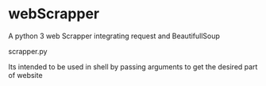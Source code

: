# webScrapper
A python 3 web Scrapper integrating request and BeautifullSoup

scrapper.py

Its intended to be used in shell by passing arguments to get the desired part of website
